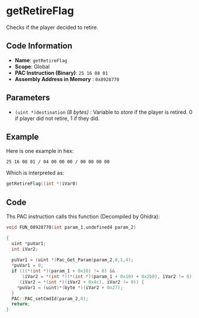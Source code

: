 # getRetireFlag

Checks if the player decided to retire.

## Code Information

- **Name**: `getRetireFlag`
- **Scope**: Global
- **PAC Instruction (Binary)**: `25 16 08 01`
- **Assembly Address in Memory** : `0x8928770`

## Parameters

- `(uint *)destination` *(8 bytes)* : Variable to *store* if the player is retired. 0 if player did not retire, 1 if they did.

## Example

Here is one example in hex:

```25 16 08 01 / 04 00 00 00 / 00 00 00 00```

Which is interpreted as:

```c
getRetireFlag((int *)iVar0)
```

## Code

Ths PAC instruction calls this function (Decompiled by Ghidra):

```c
void FUN_08928770(int param_1,undefined4 param_2)

{
  uint *puVar1;
  int iVar2;
  
  puVar1 = (uint *)Pac_Get_Param(param_2,0,1,4);
  *puVar1 = 0;
  if (((*(int *)(param_1 + 0x10) != 0) &&
      (iVar2 = *(int *)(*(int *)(param_1 + 0x10) + 0x2b8), iVar2 != 0)) &&
     (iVar2 = *(int *)(iVar2 + 0x4c), iVar2 != 0)) {
    *puVar1 = (uint)*(byte *)(iVar2 + 0x27);
  }
  PAC::PAC_setCmdId(param_2,0);
  return;
}
```

